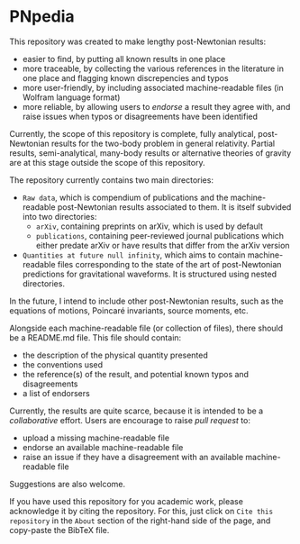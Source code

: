 # PNpedia

This repository was created to make lengthy post-Newtonian results:
* easier to find, by putting all known results in one place
* more traceable, by collecting the various references in the literature in one place and flagging known discrepencies and typos
* more user-friendly, by including associated machine-readable files (in Wolfram language format)
* more reliable, by allowing users to *endorse* a result they agree with, and raise issues when typos or disagreements have been identified

Currently, the scope of this repository is complete, fully analytical, post-Newtonian results for the two-body problem in general relativity. Partial results, semi-analytical, many-body results or alternative theories of gravity are at this stage outside the scope of this repository.

The repository currently contains two main directories:
* ``Raw data``, which is compendium of publications and the machine-readable post-Newtonian results associated to them. It is itself subvided into two directories:
    * ``arXiv``, containing preprints on arXiv, which is used by default
    * ``publications``, containing peer-reviewed journal publications which either predate arXiv or have results that differ from the arXiv version 
* ``Quantities at future null infinity``, which aims to contain machine-readable files corresponding to the state of the art of post-Newtonian predictions for gravitational waveforms. It is structured using nested directories.

In the future, I intend to include other post-Newtonian results, such as the equations of motions, Poincaré invariants, source moments, etc.


Alongside each machine-readable file (or collection of files), there should be a README.md file. This file should contain:
* the description of the physical quantity presented
* the conventions used
* the reference(s) of the result, and potential known typos and disagreements
* a list of endorsers

Currently, the results are quite scarce, because it is intended to be a *collaborative* effort. Users are encourage to raise *pull request* to:
* upload a missing machine-readable file
* endorse an available machine-readable file
* raise an issue if they have a disagreement with an available machine-readable file

Suggestions are also welcome.

If you have used this repository for you academic work, please acknowledge it by citing the repository. For this, just click on ``Cite this repository`` in the ``About`` section of the right-hand side of the page, and copy-paste the BibTeX file.


